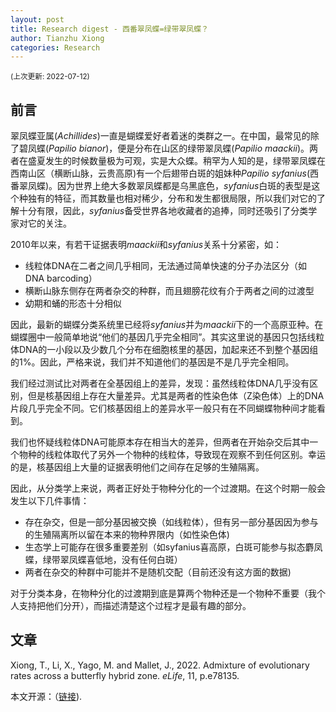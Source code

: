 ```yaml
---
layout: post
title: Research digest - 西番翠凤蝶=绿带翠凤蝶？
author: Tianzhu Xiong
categories: Research
---
```

<sub> (上次更新: 2022-07-12) </sub>

## 前言 <br/> 

翠凤蝶亚属(*Achillides*)一直是蝴蝶爱好者着迷的类群之一。在中国，最常见的除了碧凤蝶(*Papilio bianor*)，便是分布在山区的绿带翠凤蝶(*Papilio maackii*)。两者在盛夏发生的时候数量极为可观，实是大众蝶。稍罕为人知的是，绿带翠凤蝶在西南山区（横断山脉，云贵高原)有一个后翅带白斑的姐妹种*Papilio syfanius*(西番翠凤蝶)。因为世界上绝大多数翠凤蝶都是乌黑底色，*syfanius*白斑的表型是这个种独有的特征，而其数量也相对稀少，分布和发生都很局限，所以我们对它的了解十分有限，因此，*syfanius*备受世界各地收藏者的追捧，同时还吸引了分类学家对它的关注。

2010年以来，有若干证据表明*maackii*和*syfanius*关系十分紧密，如：

* 线粒体DNA在二者之间几乎相同，无法通过简单快速的分子办法区分（如DNA barcoding）
* 横断山脉东侧存在两者杂交的种群，而且翅膀花纹有介于两者之间的过渡型
* 幼期和蛹的形态十分相似

因此，最新的蝴蝶分类系统里已经将*syfanius*并为*maackii*下的一个高原亚种。在蝴蝶圈中一般简单地说“他们的基因几乎完全相同”。其实这里说的基因只包括线粒体DNA的一小段以及少数几个分布在细胞核里的基因，加起来还不到整个基因组的1%。因此，严格来说，我们并不知道他们的基因是不是几乎完全相同。

我们经过测试比对两者在全基因组上的差异，发现：虽然线粒体DNA几乎没有区别，但是核基因组上存在大量差异。尤其是两者的性染色体（Z染色体）上的DNA片段几乎完全不同。它们核基因组上的差异水平一般只有在不同蝴蝶物种间才能看到。

我们也怀疑线粒体DNA可能原本存在相当大的差异，但两者在开始杂交后其中一个物种的线粒体取代了另外一个物种的线粒体，导致现在观察不到任何区别。幸运的是，核基因组上大量的证据表明他们之间存在足够的生殖隔离。

因此，从分类学上来说，两者正好处于物种分化的一个过渡期。在这个时期一般会发生以下几件事情：

* 存在杂交，但是一部分基因被交换（如线粒体），但有另一部分基因因为参与的生殖隔离所以留在本来的物种界限内（如性染色体)
* 生态学上可能存在很多重要差别（如syfanius喜高原，白斑可能参与拟态麝凤蝶，绿带翠凤蝶喜低地，没有任何白斑）
* 两者在杂交的种群中可能并不是随机交配（目前还没有这方面的数据)

对于分类本身，在物种分化的过渡期到底是算两个物种还是一个物种不重要（我个人支持把他们分开），而描述清楚这个过程才是最有趣的部分。

## 文章

Xiong, T., Li, X., Yago, M. and Mallet, J., 2022. Admixture of evolutionary rates across a butterfly hybrid zone. *eLife*, 11, p.e78135.

本文开源：（[链接](https://doi.org/10.7554/eLife.78135)).

